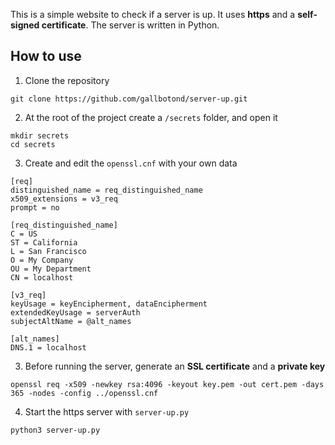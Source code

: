 This is a simple website to check if a server is up. It uses **https** and a **self-signed certificate**. The server is written in Python.

## How to use

1. Clone the repository

```
git clone https://github.com/gallbotond/server-up.git
```

2. At the root of the project create a `/secrets` folder, and open it

```
mkdir secrets
cd secrets
```

3. Create and edit the `openssl.cnf` with your own data

```
[req]
distinguished_name = req_distinguished_name
x509_extensions = v3_req
prompt = no

[req_distinguished_name]
C = US
ST = California
L = San Francisco
O = My Company
OU = My Department
CN = localhost

[v3_req]
keyUsage = keyEncipherment, dataEncipherment
extendedKeyUsage = serverAuth
subjectAltName = @alt_names

[alt_names]
DNS.1 = localhost
```

3. Before running the server, generate an **SSL certificate** and a **private key**

```
openssl req -x509 -newkey rsa:4096 -keyout key.pem -out cert.pem -days 365 -nodes -config ../openssl.cnf
```

4. Start the https server with `server-up.py`

```
python3 server-up.py
```
